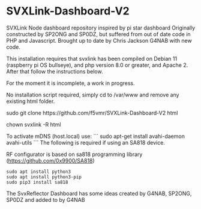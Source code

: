 # SVXLink-Dashboard-V2
SVXLink Node dashboard repository inspired by pi star dashboard
Originally constructed by SP2ONG and SP0DZ, but suffered from out of date code in PHP and Javascript.
Brought up to date by Chris Jackson G4NAB with new code.

This installation requires that svxlink has been compiled on Debian 11 (raspberry pi OS bullseye), and php version 8.0 or greater, and Apache 2. After that follow the instructions below.

For the moment it is incomplete, a work in progress.


No installation script required, simply cd to /var/www and remove any existing html folder.
<p>
 sudo git clone https://github.com/f5vmr/SVXLink-Dashboard-V2 html
<p>chown svxlink -R html

<p>
To activate mDNS (host.local) use:
```
 sudo apt-get install avahi-daemon avahi-utils
```
The following is required if using an SA818 device.

RF configurator is based on sa818 programming library (https://github.com/0x9900/SA818)
```
sudo apt install python3
sudo apt install python3-pip
sudo pip3 install sa818
```


The SvxReflector Dashboard has some ideas created by G4NAB, SP2ONG, SP0DZ
and added to by G4NAB
